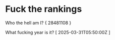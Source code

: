 # Fuck the rankings

Who the hell am I?
{ 28481108 }

What fucking year is it?
[ 2025-03-31T05:50:00Z ]
